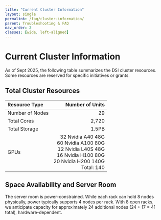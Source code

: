 ```yaml
---
title: "Current Cluster Information"
layout: single
permalink: /faq/cluster-information/
parent: Troubleshooting & FAQ
nav_order: 2
classes: [wide, left-aligned]
---
```


# Current Cluster Information

As of Sept 2025, the following table summarizes the DSI cluster resources. Some resources are reserved for specific initiatives or grants.

## Total Cluster Resources

| Resource Type   | Number of Units |
|:----------------|----------------:|
| Number of Nodes | 29              |
| Total Cores     | 2,720            |
| Total Storage   | 1.5PB           |
| GPUs            | 32 Nvidia A40 48G  <br/> 60 Nvidia A100 80G <br/> 12 Nvidia L40S 48G  <br/> 16 Nvidia H100 80G  <br/> 20 Nvidia H200 140G <br/> Total: 140  |

## Space Availability and Server Room

The server room is power-constrained. While each rack can hold 8 nodes physically, power typically supports 4 nodes per rack. With 8 open racks, we anticipate capacity for approximately 24 additional nodes (24 + 17 = 41 total), hardware-dependent.



